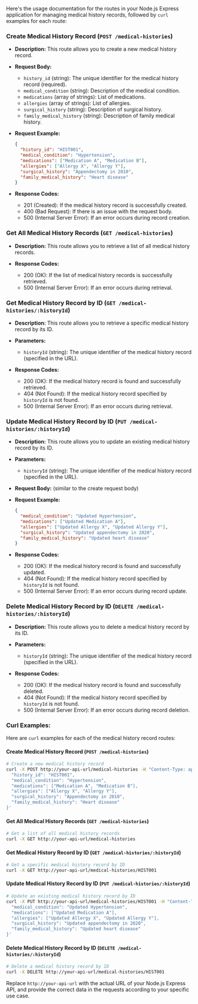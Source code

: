 Here's the usage documentation for the routes in your Node.js Express application for managing medical history records, followed by `curl` examples for each route:

### Create Medical History Record (`POST /medical-histories`)

- **Description:** This route allows you to create a new medical history record.

- **Request Body:**
  - `history_id` (string): The unique identifier for the medical history record (required).
  - `medical_condition` (string): Description of the medical condition.
  - `medications` (array of strings): List of medications.
  - `allergies` (array of strings): List of allergies.
  - `surgical_history` (string): Description of surgical history.
  - `family_medical_history` (string): Description of family medical history.

- **Request Example:**
  ```json
  {
    "history_id": "HIST001",
    "medical_condition": "Hypertension",
    "medications": ["Medication A", "Medication B"],
    "allergies": ["Allergy X", "Allergy Y"],
    "surgical_history": "Appendectomy in 2010",
    "family_medical_history": "Heart disease"
  }
  ```

- **Response Codes:**
  - 201 (Created): If the medical history record is successfully created.
  - 400 (Bad Request): If there is an issue with the request body.
  - 500 (Internal Server Error): If an error occurs during record creation.

### Get All Medical History Records (`GET /medical-histories`)

- **Description:** This route allows you to retrieve a list of all medical history records.

- **Response Codes:**
  - 200 (OK): If the list of medical history records is successfully retrieved.
  - 500 (Internal Server Error): If an error occurs during retrieval.

### Get Medical History Record by ID (`GET /medical-histories/:historyId`)

- **Description:** This route allows you to retrieve a specific medical history record by its ID.

- **Parameters:**
  - `historyId` (string): The unique identifier of the medical history record (specified in the URL).

- **Response Codes:**
  - 200 (OK): If the medical history record is found and successfully retrieved.
  - 404 (Not Found): If the medical history record specified by `historyId` is not found.
  - 500 (Internal Server Error): If an error occurs during retrieval.

### Update Medical History Record by ID (`PUT /medical-histories/:historyId`)

- **Description:** This route allows you to update an existing medical history record by its ID.

- **Parameters:**
  - `historyId` (string): The unique identifier of the medical history record (specified in the URL).

- **Request Body:** (similar to the create request body)

- **Request Example:**
  ```json
  {
    "medical_condition": "Updated Hypertension",
    "medications": ["Updated Medication A"],
    "allergies": ["Updated Allergy X", "Updated Allergy Y"],
    "surgical_history": "Updated appendectomy in 2020",
    "family_medical_history": "Updated heart disease"
  }
  ```

- **Response Codes:**
  - 200 (OK): If the medical history record is found and successfully updated.
  - 404 (Not Found): If the medical history record specified by `historyId` is not found.
  - 500 (Internal Server Error): If an error occurs during record update.

### Delete Medical History Record by ID (`DELETE /medical-histories/:historyId`)

- **Description:** This route allows you to delete a medical history record by its ID.

- **Parameters:**
  - `historyId` (string): The unique identifier of the medical history record (specified in the URL).

- **Response Codes:**
  - 200 (OK): If the medical history record is found and successfully deleted.
  - 404 (Not Found): If the medical history record specified by `historyId` is not found.
  - 500 (Internal Server Error): If an error occurs during record deletion.

### Curl Examples:

Here are `curl` examples for each of the medical history record routes:

#### Create Medical History Record (`POST /medical-histories`)

```bash
# Create a new medical history record
curl -X POST http://your-api-url/medical-histories -H "Content-Type: application/json" -d '{
  "history_id": "HIST001",
  "medical_condition": "Hypertension",
  "medications": ["Medication A", "Medication B"],
  "allergies": ["Allergy X", "Allergy Y"],
  "surgical_history": "Appendectomy in 2010",
  "family_medical_history": "Heart disease"
}'
```

#### Get All Medical History Records (`GET /medical-histories`)

```bash
# Get a list of all medical history records
curl -X GET http://your-api-url/medical-histories
```

#### Get Medical History Record by ID (`GET /medical-histories/:historyId`)

```bash
# Get a specific medical history record by ID
curl -X GET http://your-api-url/medical-histories/HIST001
```

#### Update Medical History Record by ID (`PUT /medical-histories/:historyId`)

```bash
# Update an existing medical history record by ID
curl -X PUT http://your-api-url/medical-histories/HIST001 -H "Content-Type: application/json" -d '{
  "medical_condition": "Updated Hypertension",
  "medications": ["Updated Medication A"],
  "allergies": ["Updated Allergy X", "Updated Allergy Y"],
  "surgical_history": "Updated appendectomy in 2020",
  "family_medical_history": "Updated heart disease"
}'
```

#### Delete Medical History Record by ID (`DELETE /medical-histories/:historyId`)

```bash
# Delete a medical history record by ID
curl -X DELETE http://your-api-url/medical-histories/HIST001
```

Replace `http://your-api-url` with the actual URL of your Node.js Express API, and provide the correct data in the requests according to your specific use case.

